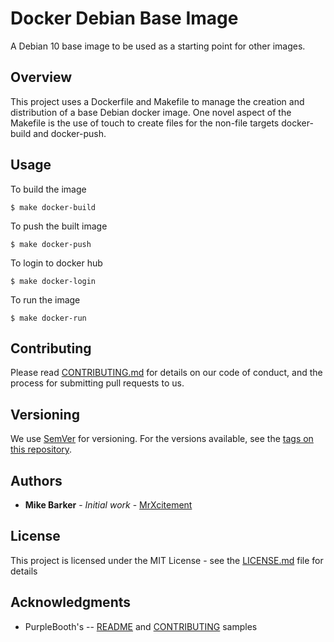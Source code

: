 # Docker Debian Base Image
A Debian 10 base image to be used as a starting point for other images.

## Overview
This project uses a Dockerfile and Makefile to manage the creation and
distribution of a base Debian docker image.  One novel aspect of the Makefile
is the use of touch to create files for the non-file targets docker-build and
docker-push.

## Usage
To build the image

```
$ make docker-build
```

To push the built image

```
$ make docker-push
```

To login to docker hub

```
$ make docker-login
```

To run the image

```
$ make docker-run
```

## Contributing

Please read [CONTRIBUTING.md](CONTRIBUTING.md) for details on our code of
conduct, and the process for submitting pull requests to us.

## Versioning

We use [SemVer](http://semver.org/) for versioning. For the versions available,
see the [tags on this repository](https://github.com/MrXcitement/docker-debian-base/tags). 

## Authors

* **Mike Barker** - *Initial work* - [MrXcitement](https://github.com/mrxcitement)

## License

This project is licensed under the MIT License - see the [LICENSE.md](LICENSE.md) file for details

## Acknowledgments

* PurpleBooth's --
 [README](https://gist.github.com/PurpleBooth/109311bb0361f32d87a2) and
 [CONTRIBUTING](https://gist.github.com/PurpleBooth/b24679402957c63ec426) samples
